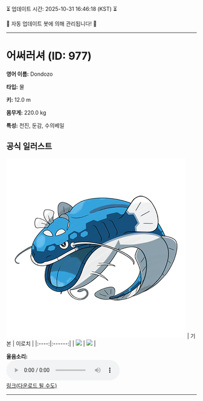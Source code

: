 
⏳ 업데이트 시간: 2025-10-31 16:46:18 (KST) ⏳

🤖 자동 업데이트 봇에 의해 관리됩니다! 🤖

---

# 어써러셔 (ID: 977)
**영어 이름:** Dondozo

**타입:** 물

**키:** 12.0 m

**몸무게:** 220.0 kg

**특성:** 천진, 둔감, 수의베일

## 공식 일러스트
![](https://raw.githubusercontent.com/PokeAPI/sprites/master/sprites/pokemon/other/official-artwork/977.png)
| 기본 | 이로치 |
|:----:|:------:|
| <img src="http://play.pokemonshowdown.com/sprites/ani/dondozo.gif" width="200"> | <img src="http://play.pokemonshowdown.com/sprites/ani-shiny/dondozo.gif" width="200"> |

**울음소리:**<br><audio controls src="https://raw.githubusercontent.com/PokeAPI/cries/main/cries/pokemon/latest/977.ogg"></audio><br> [링크(다운로드 될 수도)](https://raw.githubusercontent.com/PokeAPI/cries/main/cries/pokemon/latest/977.ogg)


---
